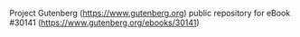 Project Gutenberg (https://www.gutenberg.org) public repository for eBook #30141 (https://www.gutenberg.org/ebooks/30141)
